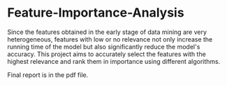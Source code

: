 # Feature-Importance-Analysis

Since the features obtained in the early stage of data mining are very heterogeneous, features with low or no relevance not only increase the running time of the model but also significantly reduce the model's accuracy. This project aims to accurately select the features with the highest relevance and rank them in importance using different algorithms.

Final report is in the pdf file.

